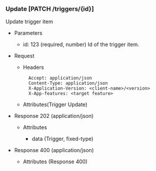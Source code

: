 ### Update [PATCH /triggers/{id}]

Update trigger item

+ Parameters
    + id: 123 (required, number)
        Id of the trigger item.

+ Request
    + Headers

            Accept: application/json
            Content-Type: application/json
            X-Application-Version: <client-name>/<version>
            X-App-features: <target feature>
          
    + Attributes(Trigger Update)

+ Response 202 (application/json)

    + Attributes
    
        + data (Trigger, fixed-type)

+ Response 400 (application/json)
              
    + Attributes (Response 400)

<!-- include(../error_responses.md) -->
